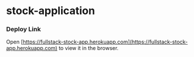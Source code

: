 # stock-application
### Deploy Link

Open [https://fullstack-stock-app.herokuapp.com](https://fullstack-stock-app.herokuapp.com) to view it in the browser.


